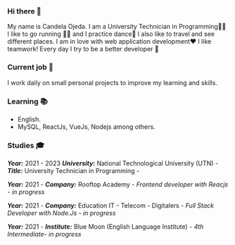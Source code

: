 ### Hi there  👋

My name is Candela Ojeda. I am a University Technician in Programming👩‍💻 I like to go running 🏃‍♀️ and I practice dance💃 I also like to travel and see different places. I am in love with web application development❤️  I like teamwork! Every day I try to be a better developer 🤩

### Current job 💪
I work daily on small personal projects to improve my learning and skills.

### Learning 📚
-   English.
-   MySQL, ReactJs, VueJs, Nodejs among others. 

### Studies 🎓

***Year:***  2021 - 2023
***University:*** National Technological University (UTN) - 
***Title:***  University Technician in Programming -

***Year:***  2021 - 
***Company:*** Rooftop Academy - 
*Frontend developer with Reacjs - in progress*

***Year:***  2021 - 
***Company:*** Education IT - Telecom - Digitalers - 
*Full Stack Developer with Node.Js - in progress*

***Year:*** 2021 - 
***Institute:*** Blue Moon (English Language Institute) - 
*4th Intermediate- in progress*


